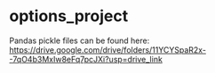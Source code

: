 # options_project
Pandas pickle files can be found here: https://drive.google.com/drive/folders/11YCYSpaR2x--7qO4b3MxIw8eFq7pcJXi?usp=drive_link
